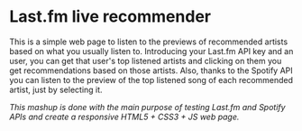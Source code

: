 # Last.fm live recommender

This is a simple web page to listen to the previews of recommended artists based on what you usually listen to. Introducing your Last.fm API key and an user, you can get that user's top listened artists and clicking on them you get recommendations based on those artists. Also, thanks to the Spotify API you can listen to the preview of the top listened song of each recommended artist, just by selecting it.

*This mashup is done with the main purpose of testing Last.fm and Spotify APIs and create a responsive HTML5 + CSS3 + JS web page.*
